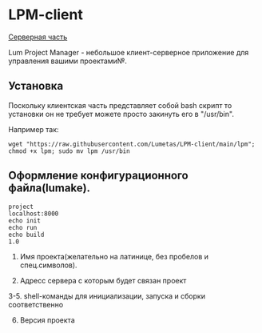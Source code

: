 # LPM-client

[Серверная часть](https://github.com/Lumetas/LPM-server)

Lum Project Manager - небольшое клиент-серверное приложение для управления вашими проектами№.

## Установка

Поскольку клиентская часть представляет собой bash скрипт то установки он не требует можете просто закинуть его в "/usr/bin". 

Например так:
~~~
wget "https://raw.githubusercontent.com/Lumetas/LPM-client/main/lpm"; chmod +x lpm; sudo mv lpm /usr/bin
~~~

## Оформление конфигурационного файла(lumake).
~~~
project
localhost:8000
echo init
echo run
echo build
1.0
~~~
1. Имя проекта(желательно на латинице, без пробелов и спец.символов).

2. Aдресс сервера с которым будет связан проект

3-5. shell-команды для инициализации, запуска и сборки соответственно

6. Версия проекта
